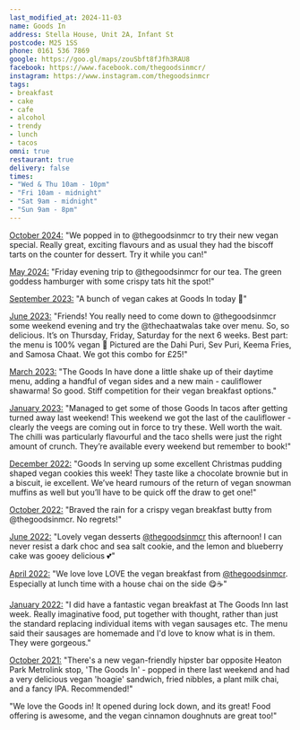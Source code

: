 ```yaml
---
last_modified_at: 2024-11-03
name: Goods In
address: Stella House, Unit 2A, Infant St
postcode: M25 1SS
phone: 0161 536 7869
google: https://goo.gl/maps/zouSbft8fJfh3RAU8
facebook: https://www.facebook.com/thegoodsinmcr/
instagram: https://www.instagram.com/thegoodsinmcr
tags:
- breakfast
- cake
- cafe
- alcohol
- trendy
- lunch
- tacos
omni: true
restaurant: true
delivery: false
times:
- "Wed & Thu 10am - 10pm"
- "Fri 10am - midnight"
- "Sat 9am - midnight"
- "Sun 9am - 8pm"
---
```


[October 2024:](https://www.instagram.com/p/C_AZBYqN8OF/) "We popped in to @thegoodsinmcr to try their new vegan special. Really great, exciting flavours and as usual they had the biscoff tarts on the counter for dessert. Try it while you can!"

[May 2024:](https://www.instagram.com/p/C6jmrSUtS2v) "Friday evening trip to @thegoodsinmcr for our tea. The green goddess hamburger with some crispy tats hit the spot!"

[September 2023:](https://dumpoir.com/c/9239297160456841813) "A bunch of vegan cakes at Goods In today 💜"

[June 2023:](https://www.instagram.com/p/Ct2DANotdSv) "Friends! You really need to come down to @thegoodsinmcr some weekend evening and try the @thechaatwalas take over menu. So, so delicious. It’s on Thursday, Friday, Saturday for the next 6 weeks. Best part: the menu is 100% vegan 🌱 Pictured are the Dahi Puri, Sev Puri, Keema Fries, and Samosa Chaat. We got this combo for £25!"

[March 2023:](https://www.instagram.com/p/CqGccPcISj9/) "The Goods In have done a little shake up of their daytime menu, adding a handful of vegan sides and a new main - cauliflower shawarma! So good. Stiff competition for their vegan breakfast options."

[January 2023:](https://www.instagram.com/p/CnuqRDUNcJu) "Managed to get some of those Goods In tacos after getting turned away last weekend! This weekend we got the last of the cauliflower - clearly the veegs are coming out in force to try these. Well worth the wait. The chilli was particularly flavourful and the taco shells were just the right amount of crunch. They’re available every weekend but remember to book!"

[December 2022:](https://www.instagram.com/p/Cl8gGQUNxxP) "Goods In serving up some excellent Christmas pudding shaped vegan cookies this week! They taste like a chocolate brownie but in a biscuit, ie excellent. We’ve heard rumours of the return of vegan snowman muffins as well but you’ll have to be quick off the draw to get one!"

[October 2022:](https://www.instagram.com/p/CjIeh8Ct7IR) "Braved the rain for a crispy vegan breakfast butty from @thegoodsinmcr. No regrets!"

[June 2022:](https://www.instagram.com/p/CfHBlCjtugm) "Lovely vegan desserts [@thegoodsinmcr](https://www.instagram.com/thegoodsinmcr) this afternoon! I can never resist a dark choc and sea salt cookie, and the lemon and blueberry cake was gooey delicious 💕"

[April 2022:](https://www.instagram.com/p/CcA_jzQNqgf) "We love love LOVE the vegan breakfast from [@thegoodsinmcr](https://www.instagram.com/thegoodsinmcr). Especially at lunch time with a house chai on the side 😋☕️"

[January 2022:](https://www.facebook.com/groups/veganprestwich/posts/1569527016758042/) "I did have a fantastic vegan breakfast at The Goods Inn last week. Really imaginative food, put together with thought, rather than just the standard replacing individual items with vegan sausages etc. The menu said their sausages are homemade and I'd love to know what is in them. They were gorgeous."

[October 2021:](https://www.facebook.com/groups/veganprestwich/posts/1494836300893781/) "There's a new vegan-friendly hipster bar opposite Heaton Park Metrolink stop, 'The Goods In' - popped in there last weekend and had a very delicious vegan 'hoagie' sandwich, fried nibbles, a plant milk chai, and a fancy IPA. Recommended!"

"We love the Goods in! It opened during lock down, and its great! Food offering is awesome, and the vegan cinnamon doughnuts are great too!"
